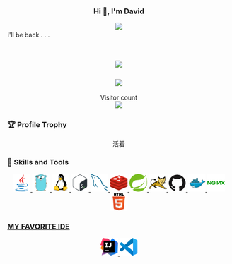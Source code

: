 <h3 align="center">Hi 👋, I'm David</h3>
<div align="center" ><img order-radius="100px" src="https://tong-1306822294.cos.ap-beijing.myqcloud.com/tong/picture/202212222312468.gif"/></div>
<div id="particles-js">
  <div id="start">I'll  be  back . . .</div>
  <div id="typewriter"></div>
  <div id="end"></div>
</div>

<script src="https://unpkg.com/typewriter-effect@latest/dist/core.js">
</script>
<!-- 动态打字效果 -->
<h1 align="center">
  <a href="www.atong.run">
    <img src="https://readme-typing-svg.herokuapp.com/?lines=Hello%2C%20World!;欢迎来到孙菜菜的主页!&center=true&size=27">
  </a>
</h1>


<!-- 贪吃蛇代码贡献图 -->
<div align="center"><img src="https://tong-1306822294.cos.ap-beijing.myqcloud.com/tong/picture/202212222311275.svg" /></div>


  <p align="center">
    Visitor count<br><img src="https://profile-counter.glitch.me/atongrun/count.svg" />
</p>

### 🏆 Profile Trophy

<p align="center">
    活着
</p>

### 🔨 Skills and Tools

<div align="center">
    <a href="https://www.java.com" target="_blank" rel="noreferrer">
        <img src="https://raw.githubusercontent.com/devicons/devicon/master/icons/java/java-original.svg" alt="java" width="40" height="40" />
    </a>
    <a href="https://golang.org" target="_blank" rel="noreferrer">
        <img src="https://raw.githubusercontent.com/devicons/devicon/master/icons/go/go-original.svg" alt="go" width="40" height="40" />
    </a>
    <a href="https://www.linux.org/" target="_blank" rel="noreferrer">
        <img src="https://raw.githubusercontent.com/devicons/devicon/master/icons/linux/linux-original.svg" alt="linux" width="40" height="40" />
    </a>
    <a href="https://www.gnu.org/software/bash/" target="_blank" rel="noreferrer">
        <img src="https://raw.githubusercontent.com/devicons/devicon/master/icons/bash/bash-original.svg" alt="bash" width="40" height="40" />
    </a>
    <a href="https://www.mysql.com/" target="_blank" rel="noreferrer">
        <img src="https://raw.githubusercontent.com/devicons/devicon/master/icons/mysql/mysql-original.svg" alt="mysql" width="40" height="40" />
    </a>
    <a href="https://redis.io" target="_blank" rel="noreferrer">
        <img src="https://raw.githubusercontent.com/devicons/devicon/master/icons/redis/redis-original.svg" alt="redis" width="40" height="40" />
    </a>
    <a href="https://spring.io/" target="_blank" rel="noreferrer">
        <img src="https://raw.githubusercontent.com/devicons/devicon/master/icons/spring/spring-original.svg" alt="spring" width="40" height="40" />
    </a>
    <a href="https://tomcat.apache.org/" target="_blank" rel="noreferrer">
        <img src="https://raw.githubusercontent.com/devicons/devicon/master/icons/tomcat/tomcat-original.svg" alt="Tomcat" width="40" height="40" />
    </a>
    <a href="https://github.com/" target="_blank" rel="noreferrer">
        <img src="https://raw.githubusercontent.com/devicons/devicon/master/icons/github/github-original.svg" alt="Github" width="40" height="40" />
    </a>
    <a href="https://www.docker.com/" target="_blank" rel="noreferrer">
        <img src="https://raw.githubusercontent.com/devicons/devicon/master/icons/docker/docker-original.svg" alt="docker" width="40" height="40" />
    </a>
    <a href="https://www.nginx.com" target="_blank" rel="noreferrer">
        <img src="https://raw.githubusercontent.com/devicons/devicon/master/icons/nginx/nginx-original.svg" alt="nginx" width="40" height="40" />
    </a>
</div>

<div align="center">
    <a href="https://www.w3.org/html/" target="_blank" rel="noreferrer">
        <img src="https://raw.githubusercontent.com/devicons/devicon/master/icons/html5/html5-original-wordmark.svg" alt="html5" width="40" height="40" />
  
</div>

### MY FAVORITE IDE
 <div align="center">
  </a>
    <a href="https://www.jetbrains.com/" target="_blank" rel="noreferrer">
        <img src="https://raw.githubusercontent.com/devicons/devicon/master/icons/intellij/intellij-original.svg" alt="intellij idea" width="40" height="40" />
    </a>
    <a href="https://code.visualstudio.com/" target="_blank" rel="noreferrer">
        <img src="https://raw.githubusercontent.com/devicons/devicon/master/icons/vscode/vscode-original.svg" alt="vscode" width="40" height="40" />
    </a>
</div>
